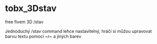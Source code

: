 # tobx_3Dstav
free fivem 3D /stav

Jednoduchý /stav command lehce nastavitelný, hráči si můžou upravovat barvu textu pomocí ~r~ a jiných barev
